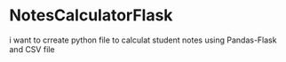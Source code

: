 # NotesCalculatorFlask
i want to crreate python file to calculat student notes using Pandas-Flask and CSV file
